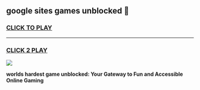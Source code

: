 
## google sites games unblocked 👋
<h3>
<a href="https://premium.freeplayer.one?title=google_sites_games_unblocked&ref=13F">CLICK TO PLAY</a></h3>
<hr>

<h3>
<a href="https://premium.freeplayer.one?title=google_sites_games_unblocked&ref=13F">CLICK 2 PLAY</a>
  
</h3>

<a href="https://premium.freeplayer.one?title=google_sites_games_unblocked&ref=12F/"><img src="https://clearcache.store/games.png"></a>


**worlds hardest game unblocked: Your Gateway to Fun and Accessible Online Gaming**
